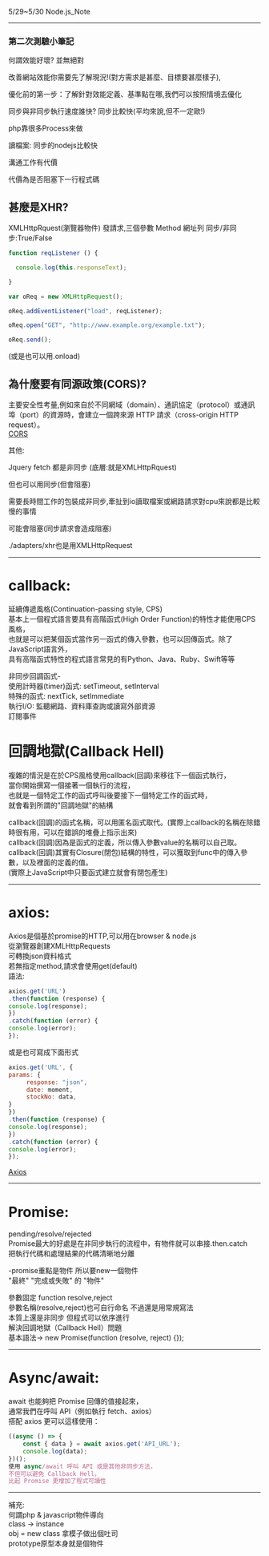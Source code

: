 5/29~5/30 Node.js_Note

---------------------------------------------------
### 第二次測驗小筆記 ###

何謂效能好壞? 並無絕對   

改善網站效能你需要先了解現況!(對方需求是甚麼、目標要甚麼樣子),   

優化前的第一步：了解針對效能定義、基準點在哪,我們可以按照情境去優化   

同步與非同步執行速度誰快? 同步比較快(平均來說,但不一定歐!)   

php靠很多Process來做   

讀檔案: 同步的nodejs比較快   

溝通工作有代價   

代價為是否阻塞下一行程式碼   


## 甚麼是XHR?   


XMLHttpRquest(瀏覽器物件) 發請求,三個參數 Method 網址列 同步/非同步:True/False    
```javascript
function reqListener () {   

  console.log(this.responseText);   

}   

var oReq = new XMLHttpRequest();   

oReq.addEventListener("load", reqListener);   

oReq.open("GET", "http://www.example.org/example.txt");   

oReq.send();   
```
(或是也可以用.onload)   

## 為什麼要有同源政策(CORS)?   

主要安全性考量,例如來自於不同網域（domain）、通訊協定（protocol）或通訊埠（port）的資源時，會建立一個跨來源 HTTP 請求（cross-origin HTTP request）。   
[CORS](https://developer.mozilla.org/zh-TW/docs/Web/HTTP/CORS)

其他:   

Jquery fetch 都是非同步 (底層:就是XMLHttpRquest)   

但也可以用同步(但會阻塞)   

需要長時間工作的包裝成非同步,牽扯到io讀取檔案或網路請求對cpu來說都是比較慢的事情   

可能會阻塞(同步請求會造成阻塞)   

./adapters/xhr也是用XMLHttpRequest   

---------------------------------------------------   

# callback:   
延續傳遞風格(Continuation-passing style, CPS)   
基本上一個程式語言要具有高階函式(High Order Function)的特性才能使用CPS風格，   
也就是可以把某個函式當作另一函式的傳入參數，也可以回傳函式。除了JavaScript語言外，   
具有高階函式特性的程式語言常見的有Python、Java、Ruby、Swift等等   

非同步回調函式-   
使用計時器(timer)函式: setTimeout, setInterval   
特殊的函式: nextTick, setImmediate   
執行I/O: 監聽網路、資料庫查詢或讀寫外部資源   
訂閱事件   

# 回調地獄(Callback Hell)   
複雜的情況是在於CPS風格使用callback(回調)來移往下一個函式執行，   
當你開始撰寫一個接著一個執行的流程，   
也就是一個特定工作的函式呼叫後要接下一個特定工作的函式時，   
就會看到所謂的"回調地獄"的結構   

callback(回調)的函式名稱，可以用匿名函式取代。(實際上callback的名稱在除錯時很有用，可以在錯誤的堆疊上指示出來)   
callback(回調)因為是函式的定義，所以傳入參數value的名稱可以自己取。   
callback(回調)其實有Closure(閉包)結構的特性，可以獲取到func中的傳入參數，以及裡面的定義的值。   
(實際上JavaScript中只要函式建立就會有閉包產生)   

---------------------------------------------------

# axios:   
Axios是個基於promise的HTTP,可以用在browser & node.js   
從瀏覽器創建XMLHttpRequests   
可轉換json資料格式   
若無指定method,請求會使用get(default)   
語法:
```javascript   
axios.get('URL')   
.then(function (response) {   
console.log(response);   
})   
.catch(function (error) {   
console.log(error);   
});   
```
或是也可寫成下面形式   

```javascript
axios.get('URL', {   
params: {   
	 response: "json",   
     date: moment,   
     stockNo: data,   
}   
})   
.then(function (response) {   
console.log(response);   
})   
.catch(function (error) {   
console.log(error);   
});   
```   
[Axios](https://codertw.com/%E7%A8%8B%E5%BC%8F%E8%AA%9E%E8%A8%80/691120/)
 

---------------------------------------------------   

# Promise:    
pending/resolve/rejected   
Promise最大的好處是在非同步執行的流程中，有物件就可以串接.then.catch   
把執行代碼和處理結果的代碼清晰地分離   

-promise重點是物件 所以要new一個物件   
"最終" "完成或失敗" 的 "物件"   

參數固定 function resolve,reject    
參數名稱(resolve,reject)也可自行命名 不過還是用常規寫法   
本質上還是非同步 但程式可以依序進行   
解決回調地獄（Callback Hell）問題   
基本語法-> new Promise(function (resolve, reject) {});   

---------------------------------------------------

# Async/await:   
await 也能夠把 Promise 回傳的值接起來，   
通常我們在呼叫 API（例如執行 fetch、axios）   
搭配 axios 更可以這樣使用：      
```javascript
((async () => {   
    const { data } = await axios.get('API_URL');   
    console.log(data);   
})();   
使用 async/await 呼叫 API 或是其他非同步方法，   
不但可以避免 Callback Hell，   
比起 Promise 更增加了程式可讀性   
```   
---------------------------------------------------

補充:   
何謂php & javascript物件導向   
class -> instance   
obj = new class 拿模子做出個吐司   
prototype原型本身就是個物件   


